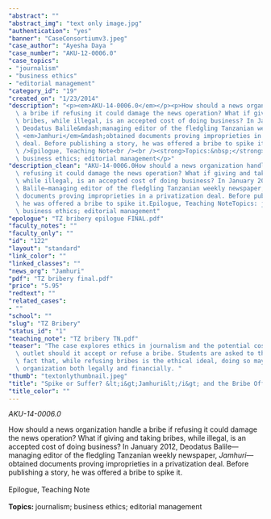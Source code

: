 ```yaml
---
"abstract": ""
"abstract_img": "text only image.jpg"
"authentication": "yes"
"banner": "CaseConsortiumv3.jpeg"
"case_author": "Ayesha Daya "
"case_number": "AKU-12-0006.0"
"case_topics":
- "journalism"
- "business ethics"
- "editorial management"
"category_id": "19"
"created_on": "1/23/2014"
"description": "<p><em>AKU-14-0006.0</em></p><p>How should a news organization handle\
  \ a bribe if refusing it could damage the news operation? What if giving and taking\
  \ bribes, while illegal, is an accepted cost of doing business? In January 2012,\
  \ Deodatus Balile&mdash;managing editor of the fledgling Tanzanian weekly newspaper,\
  \ <em>Jamhuri</em>&mdash;obtained documents proving improprieties in a privatization\
  \ deal. Before publishing a story, he was offered a bribe to spike it.<br /><br\
  \ />Epilogue, Teaching Note<br /><br /><strong>Topics:&nbsp;</strong>journalism;\
  \ business ethics; editorial management</p>"
"description_clean": "AKU-14-0006.0How should a news organization handle a bribe if\
  \ refusing it could damage the news operation? What if giving and taking bribes,\
  \ while illegal, is an accepted cost of doing business? In January 2012, Deodatus\
  \ Balile—managing editor of the fledgling Tanzanian weekly newspaper, Jamhuri—obtained\
  \ documents proving improprieties in a privatization deal. Before publishing a story,\
  \ he was offered a bribe to spike it.Epilogue, Teaching NoteTopics: journalism;\
  \ business ethics; editorial management"
"epologue": "TZ bribery epilogue FINAL.pdf"
"faculty_notes": ""
"faculty_only": ""
"id": "122"
"layout": "standard"
"link_color": ""
"linked_classes": ""
"news_org": "Jamhuri"
"pdf": "TZ bribery final.pdf"
"price": "5.95"
"redtext": ""
"related_cases":
- ""
"school": ""
"slug": "TZ Bribery"
"status_id": "1"
"teaching_note": "TZ bribery TN.pdf"
"teaser": "The case explores ethics in journalism and the potential costs to a news\
  \ outlet should it accept or refuse a bribe. Students are asked to think about the\
  \ fact that, while refusing bribes is the ethical ideal, doing so may harm the news\
  \ organization both legally and financially. "
"thumb": "textonlythumbnail.jpeg"
"title": "Spike or Suffer? &lt;i&gt;Jamhuri&lt;/i&gt; and the Bribe Offer"
"title_color": ""
---
```

<p><em>AKU-14-0006.0</em></p><p>How should a news organization handle a bribe if refusing it could damage the news operation? What if giving and taking bribes, while illegal, is an accepted cost of doing business? In January 2012, Deodatus Balile&mdash;managing editor of the fledgling Tanzanian weekly newspaper, <em>Jamhuri</em>&mdash;obtained documents proving improprieties in a privatization deal. Before publishing a story, he was offered a bribe to spike it.<br /><br />Epilogue, Teaching Note<br /><br /><strong>Topics:&nbsp;</strong>journalism; business ethics; editorial management</p>
